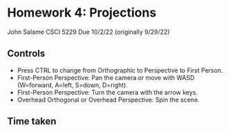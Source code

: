 # Homework 4: Projections
John Salame
CSCI 5229
Due 10/2/22 (originally 9/29/22)

## Controls
* Press CTRL to change from Orthographic to Perspective to First Person.  
* First-Person Perspective: Pan the camera or move with WASD (W=forward, A=left, S=down, D=right).  
* First-Person Perspective: Turn the camera with the arrow keys.
* Overhead Orthogonal or Overhead Perspective: Spin the scene.

## Time taken

